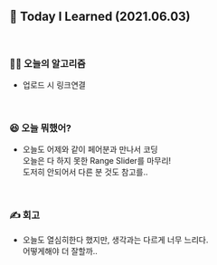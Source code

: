 ## 🚀 Today I Learned (2021.06.03)

<br/>

### **👨‍💻 오늘의 알고리즘**

-   업로드 시 링크연결

<br/>

### **😆 오늘 뭐했어?**

-   오늘도 어제와 같이 페어분과 만나서 코딩  
    오늘은 다 하지 못한 Range Slider를 마무리!  
    도저히 안되어서 다른 분 것도 참고를..

<br/>

### **✍️ 회고**

-   오늘도 열심히한다 했지만, 생각과는 다르게 너무 느리다.  
    어떻게해야 더 잘할까..